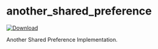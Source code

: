 # another_shared_preference
[ ![Download](https://api.bintray.com/packages/simsun/maven/yasp/images/download.svg) ](https://bintray.com/simsun/maven/yasp/_latestVersion)

Another Shared Preference Implementation.
